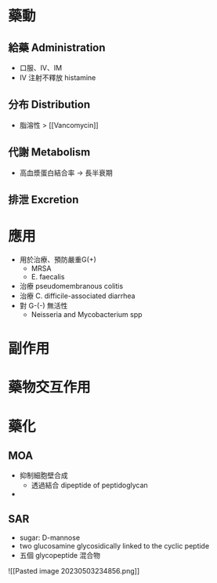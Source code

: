 # 藥動
## 給藥 Administration
- 口服、IV、IM
- IV 注射不釋放 histamine
## 分布 Distribution
- 脂溶性 > [[Vancomycin]] 
## 代謝 Metabolism
- 高血漿蛋白結合率 $\rightarrow$ 長半衰期
## 排泄 Excretion
# 應用
- 用於治療、預防嚴重G(+)
	- MRSA
	- E. faecalis
- 治療 pseudomembranous colitis
- 治療 C. difficile-associated diarrhea
- 對 G-(-) 無活性
	- Neisseria and Mycobacterium spp
# 副作用
# 藥物交互作用
# 藥化
## MOA
- 抑制細胞壁合成
	- 透過結合 dipeptide of peptidoglycan
- 
## SAR
- sugar: D-mannose
- two glucosamine glycosidically linked to the cyclic peptide
- 五個 glycopeptide 混合物


![[Pasted image 20230503234856.png]]